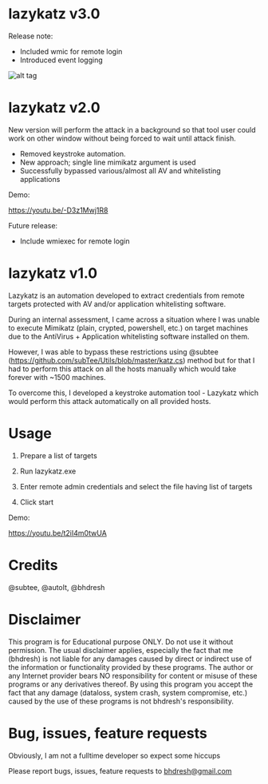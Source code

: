 # lazykatz v3.0

Release note:
- Included wmic for remote login
- Introduced event logging

![alt tag](https://raw.githubusercontent.com/bhdresh/lazykatz/master/src/Screenshot.JPG)

# lazykatz v2.0

New version will perform the attack in a background so that tool user could work on other window without being forced to wait until attack finish.

- Removed keystroke automation.
- New approach; single line mimikatz argument is used
- Successfully bypassed various/almost all AV and whitelisting applications

Demo:

https://youtu.be/-D3z1Mwj1R8

Future release:
- Include wmiexec for remote login


# lazykatz v1.0
Lazykatz is an automation developed to extract credentials from remote targets protected with AV and/or application whitelisting software.

During an internal assessment, I came across a situation where I was unable to execute Mimikatz (plain, crypted, powershell, etc.) on target machines due to the AntiVirus + Application whitelisting software installed on them.

However, I was able to bypass these restrictions using @subtee (https://github.com/subTee/Utils/blob/master/katz.cs) method but for that I had to perform this attack on all the hosts manually which would take forever with ~1500 machines.

To overcome this, I developed a keystroke automation tool - Lazykatz which would perform this attack automatically on all provided hosts.

# Usage

1) Prepare a list of targets

2) Run lazykatz.exe

3) Enter remote admin credentials and select the file having list of targets

4) Click start


Demo:

https://youtu.be/t2iI4m0twUA

# Credits

@subtee, @autoIt, @bhdresh

# Disclaimer

This program is for Educational purpose ONLY. Do not use it without permission. The usual disclaimer applies, especially the fact that me (bhdresh) is not liable for any damages caused by direct or indirect use of the information or functionality provided by these programs. The author or any Internet provider bears NO responsibility for content or misuse of these programs or any derivatives thereof. By using this program you accept the fact that any damage (dataloss, system crash, system compromise, etc.) caused by the use of these programs is not bhdresh's responsibility.

# Bug, issues, feature requests

Obviously, I am not a fulltime developer so expect some hiccups

Please report bugs, issues, feature requests to bhdresh@gmail.com

